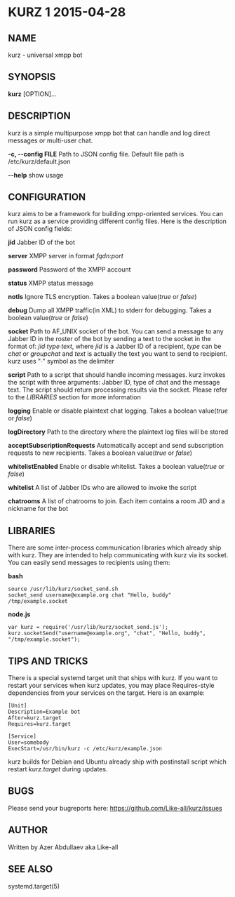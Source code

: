 # KURZ 1 2015-04-28

## NAME

kurz - universal xmpp bot

## SYNOPSIS

**kurz** [OPTION]...

## DESCRIPTION

kurz is a simple multipurpose xmpp bot that can handle and log direct messages or multi-user chat.

**-c, --config FILE**
       Path to JSON config file. Default file path is /etc/kurz/default.json

**--help**
       show usage

## CONFIGURATION

kurz aims to be a framework for building xmpp-oriented services. You can run kurz as a service providing different config files. Here is the description of JSON config fields:

**jid**
       Jabber ID of the bot

**server**
       XMPP server in format *fqdn:port*

**password**
       Password of the XMPP account

**status**
       XMPP status message

**notls**
       Ignore TLS encryption. Takes a boolean value(*true* or *false*)

**debug**
       Dump all XMPP traffic(in XML) to stderr for debugging. Takes a boolean value(*true* or *false*)

**socket**
       Path to AF_UNIX socket of the bot. You can send a message to any Jabber ID in the roster of the bot by sending a text to the socket in the format of: *jid*∙*type*∙*text*, where *jid* is a Jabber ID of a recipient, *type* can be *chat* or *groupchat* and *text* is actually the text you want to send to recipient. kurz uses "∙" symbol as the delimiter

**script**
       Path to a script that should handle incoming messages. kurz invokes the script with three arguments: Jabber ID, type of chat and the message text. The script should return processing results via the socket. Please refer to the *LIBRARIES* section for more information

**logging**
       Enable or disable plaintext chat logging. Takes a boolean value(*true* or *false*)

**logDirectory**
       Path to the directory where the plaintext log files will be stored

**acceptSubscriptionRequests**
       Automatically accept and send subscription requests to new recipients. Takes a boolean value(*true* or *false*)

**whitelistEnabled**
       Enable or disable whitelist. Takes a boolean value(*true* or *false*)

**whitelist**
       A list of Jabber IDs who are allowed to invoke the script

**chatrooms**
       A list of chatrooms to join. Each item contains a room JID and a nickname for the bot

## LIBRARIES

There are some inter-process communication libraries which already ship with kurz. They are intended to help communicating with kurz via its socket. You can easily send messages to recipients using them:

**bash**

```
source /usr/lib/kurz/socket_send.sh
socket_send username@example.org chat "Hello, buddy" /tmp/example.socket
```

**node.js**

```
var kurz = require('/usr/lib/kurz/socket_send.js');
kurz.socketSend("username@example.org", "chat", "Hello, buddy", "/tmp/example.socket");
```

## TIPS AND TRICKS

There is a special systemd target unit that ships with kurz. If you want to restart your services when kurz updates, you may place Requires-style dependencies from your services on the target. Here is an example:

```
[Unit]
Description=Example bot
After=kurz.target
Requires=kurz.target

[Service]
User=somebody
ExecStart=/usr/bin/kurz -c /etc/kurz/example.json
```

kurz builds for Debian and Ubuntu already ship with postinstall script which restart *kurz.target* during updates.

## BUGS

Please send your bugreports here: https://github.com/Like-all/kurz/issues

## AUTHOR

Written by Azer Abdullaev aka Like-all

## SEE ALSO

systemd.target(5)
